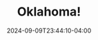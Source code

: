 ---
title: Oklahoma!
Theatre: Artist Connection Theatre
Venue: Artist Connection Theatre
Season: 
date: 2024-09-09T23:44:10-04:00
opening_date: 2025-03-28
closing_date: 2025-04-13
showtimes:
  - 2025-03-28 19:30:00
  - 2025-03-29 19:30:00
  - 2025-04-03 19:30:00
  - 2025-04-04 19:30:00
  - 2025-04-05 19:30:00
  - 2025-04-11 19:30:00
  - 2025-04-12 19:30:00
  - 2025-03-30 15:00:00
  - 2025-04-06 15:00:00
  - 2025-04-13 15:00:00
featured_image: 2025-Oklahoma!.webp
featured_image_alt: 
featured_image_caption: 
featured_image_attr: 
featured_image_attr_link: 
playbill:
Website: https://artistconnectiontheatre.org/season-2024-2025/
Tickets: https://ci.ovationtix.com/34989/production/1207874
show_details: 
cast:
crew:
orchestra:
genres: 
Description: 
---
